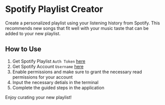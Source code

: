 # Spotify Playlist Creator

Create a personalized playlist using your listening history from Spotify.
This recommends new songs that fit well with your music taste that can be added to your new playlist.

## How to Use

1. Get Spotify Playlist `Auth Token` [here](https://developer.spotify.com/documentation/web-api/reference/create-playlist)
2. Get Spotify Account `Username` [here](https://www.spotify.com/in-en/account/overview/?utm_campaign=your_account&utm_medium=menu&flow_ctx=f69016c9-0b05-482b-9b75-c58c6b7108ea%3A1718320281&utm_source=spotify)
3. Enable permissions and make sure to grant the necessary read permissions for your account
4. Input the necessary detials in the terminal
5. Complete the guided steps in the application

Enjoy curating your new playlist!
